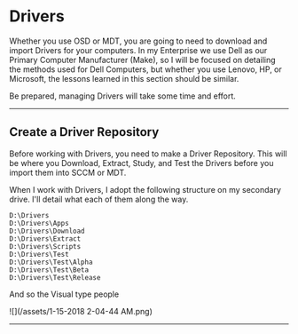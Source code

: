 # Drivers

Whether you use OSD or MDT, you are going to need to download and import Drivers for your computers.  In my Enterprise we use Dell as our Primary Computer Manufacturer \(Make\), so I will be focused on detailing the methods used for Dell Computers, but whether you use Lenovo, HP, or Microsoft, the lessons learned in this section should be similar.

Be prepared, managing Drivers will take some time and effort.

---

## Create a Driver Repository

Before working with Drivers, you need to make a Driver Repository.  This will be where you Download, Extract, Study, and Test the Drivers before you import them into SCCM or MDT.

When I work with Drivers, I adopt the following structure on my secondary drive.  I'll detail what each of them along the way.

```
D:\Drivers
D:\Drivers\Apps
D:\Drivers\Download
D:\Drivers\Extract
D:\Drivers\Scripts
D:\Drivers\Test
D:\Drivers\Test\Alpha
D:\Drivers\Test\Beta
D:\Drivers\Test\Release
```

And so the Visual type people

![](/assets/1-15-2018 2-04-44 AM.png)

---



